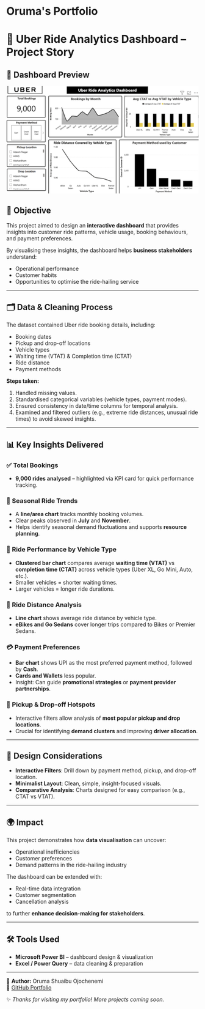 # Oruma's Portfolio

# 🚖 Uber Ride Analytics Dashboard – Project Story

## 📸 Dashboard Preview

![Dashboard Overview](assets/images/dashboard.png)


## 🎯 Objective
This project aimed to design an **interactive dashboard** that provides insights into customer ride patterns, vehicle usage, booking behaviours, and payment preferences.  

By visualising these insights, the dashboard helps **business stakeholders** understand:
- Operational performance  
- Customer habits  
- Opportunities to optimise the ride-hailing service  

---

## 🗂️ Data & Cleaning Process
The dataset contained Uber ride booking details, including:  
- Booking dates  
- Pickup and drop-off locations  
- Vehicle types  
- Waiting time (VTAT) & Completion time (CTAT)  
- Ride distance  
- Payment methods  

**Steps taken:**
1. Handled missing values.  
2. Standardised categorical variables (vehicle types, payment modes).  
3. Ensured consistency in date/time columns for temporal analysis.  
4. Examined and filtered outliers (e.g., extreme ride distances, unusual ride times) to avoid skewed insights.  

---

## 📊 Key Insights Delivered

### ✅ Total Bookings
- **9,000 rides analysed** – highlighted via KPI card for quick performance tracking.  

### 📅 Seasonal Ride Trends
- A **line/area chart** tracks monthly booking volumes.  
- Clear peaks observed in **July** and **November**.  
- Helps identify seasonal demand fluctuations and supports **resource planning**.  

### 🚗 Ride Performance by Vehicle Type
- **Clustered bar chart** compares average **waiting time (VTAT)** vs **completion time (CTAT)** across vehicle types (Uber XL, Go Mini, Auto, etc.).  
- Smaller vehicles = shorter waiting times.  
- Larger vehicles = longer ride durations.  

### 📏 Ride Distance Analysis
- **Line chart** shows average ride distance by vehicle type.  
- **eBikes and Go Sedans** cover longer trips compared to Bikes or Premier Sedans.  

### 💳 Payment Preferences
- **Bar chart** shows UPI as the most preferred payment method, followed by **Cash**.  
- **Cards and Wallets** less popular.  
- Insight: Can guide **promotional strategies** or **payment provider partnerships**.  

### 📍 Pickup & Drop-off Hotspots
- Interactive filters allow analysis of **most popular pickup and drop locations**.  
- Crucial for identifying **demand clusters** and improving **driver allocation**.  

---

## 🎨 Design Considerations
- **Interactive Filters**: Drill down by payment method, pickup, and drop-off location.  
- **Minimalist Layout**: Clean, simple, insight-focused visuals.  
- **Comparative Analysis**: Charts designed for easy comparison (e.g., CTAT vs VTAT).  

---

## 🌍 Impact
This project demonstrates how **data visualisation** can uncover:  
- Operational inefficiencies  
- Customer preferences  
- Demand patterns in the ride-hailing industry  

The dashboard can be extended with:  
- Real-time data integration  
- Customer segmentation  
- Cancellation analysis  

to further **enhance decision-making for stakeholders**.  

---

## 🛠️ Tools Used
- **Microsoft Power BI** – dashboard design & visualization  
- **Excel / Power Query** – data cleaning & preparation  

---

👤 **Author:** Oruma Shuaibu Ojochenemi  
🔗 [GitHub Portfolio](https://github.com/orumaa)  


✨ *Thanks for visiting my portfolio! More projects coming soon.*

